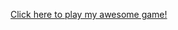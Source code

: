 <a href="https://github.com/MitchellOeth/Globglogabgalab/blob/master/Globglogabgalab.jar?raw=true">Click here to play my awesome game!</a>
